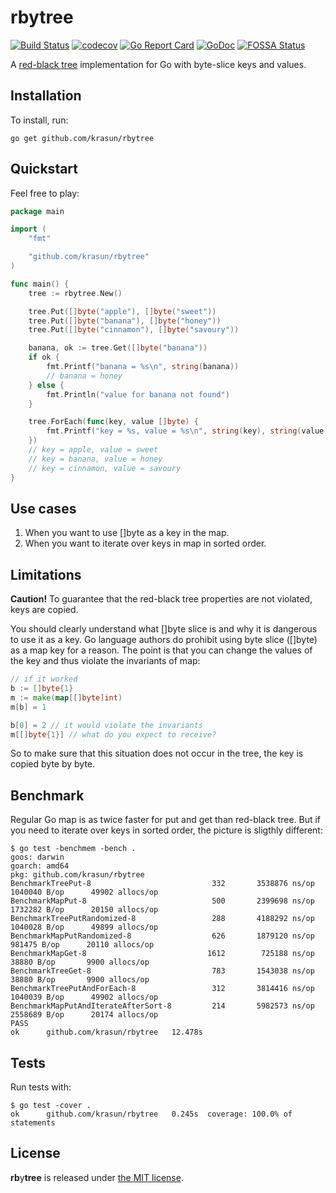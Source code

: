 # **rb**y**tree**

[![Build Status](https://travis-ci.com/krasun/rbytree.svg?branch=main)](https://travis-ci.com/krasun/rbytree)
[![codecov](https://codecov.io/gh/krasun/rbytree/branch/main/graph/badge.svg?token=8NU6LR4FQD)](https://codecov.io/gh/krasun/rbytree)
[![Go Report Card](https://goreportcard.com/badge/github.com/krasun/rbytree)](https://goreportcard.com/report/github.com/krasun/rbytree)
[![GoDoc](https://godoc.org/https://godoc.org/github.com/krasun/rbytree?status.svg)](https://godoc.org/github.com/krasun/rbytree)
[![FOSSA Status](https://app.fossa.com/api/projects/git%2Bgithub.com%2Fkrasun%2Frbytree.svg?type=shield)](https://app.fossa.com/projects/git%2Bgithub.com%2Fkrasun%2Frbytree?ref=badge_shield)

A [red-black tree](https://en.wikipedia.org/wiki/Red%E2%80%93black_tree) implementation for Go with byte-slice keys and values. 

## Installation 

To install, run:
```
go get github.com/krasun/rbytree
```

## Quickstart

Feel free to play: 

```go
package main

import (
	"fmt"

	"github.com/krasun/rbytree"
)

func main() {
	tree := rbytree.New()

	tree.Put([]byte("apple"), []byte("sweet"))
	tree.Put([]byte("banana"), []byte("honey"))
	tree.Put([]byte("cinnamon"), []byte("savoury"))

	banana, ok := tree.Get([]byte("banana"))
	if ok {
		fmt.Printf("banana = %s\n", string(banana))
		// banana = honey
	} else {
		fmt.Println("value for banana not found")
	}

	tree.ForEach(func(key, value []byte) {
		fmt.Printf("key = %s, value = %s\n", string(key), string(value))
	})
	// key = apple, value = sweet
	// key = banana, value = honey
	// key = cinnamon, value = savoury
}
```

## Use cases 

1. When you want to use []byte as a key in the map. 
2. When you want to iterate over keys in map in sorted order.

## Limitations 

**Caution!** To guarantee that the red-black tree properties are not violated, keys are copied. 

You should clearly understand what []byte slice is and why it is dangerous to use it as a key. Go language authors do prohibit using byte slice ([]byte) as a map key for a reason. The point is that you can change the values of the key and thus violate the invariants of map: 

```go
// if it worked 
b := []byte{1}
m := make(map[[]byte]int)
m[b] = 1

b[0] = 2 // it would violate the invariants 
m[[]byte{1}] // what do you expect to receive?
```

So to make sure that this situation does not occur in the tree, the key is copied byte by byte.

## Benchmark

Regular Go map is as twice faster for put and get than red-black tree. But if you 
need to iterate over keys in sorted order, the picture is sligthly different: 

```
$ go test -benchmem -bench .
goos: darwin
goarch: amd64
pkg: github.com/krasun/rbytree
BenchmarkTreePut-8                     	     332	   3538876 ns/op	 1040040 B/op	   49902 allocs/op
BenchmarkMapPut-8                      	     500	   2399698 ns/op	 1732282 B/op	   20150 allocs/op
BenchmarkTreePutRandomized-8           	     288	   4188292 ns/op	 1040028 B/op	   49899 allocs/op
BenchmarkMapPutRandomized-8            	     626	   1879120 ns/op	  981475 B/op	   20110 allocs/op
BenchmarkMapGet-8                      	    1612	    725188 ns/op	   38880 B/op	    9900 allocs/op
BenchmarkTreeGet-8                     	     783	   1543038 ns/op	   38880 B/op	    9900 allocs/op
BenchmarkTreePutAndForEach-8           	     312	   3814416 ns/op	 1040039 B/op	   49902 allocs/op
BenchmarkMapPutAndIterateAfterSort-8   	     214	   5982573 ns/op	 2558689 B/op	   20174 allocs/op
PASS
ok  	github.com/krasun/rbytree	12.478s
```

## Tests

Run tests with: 

```
$ go test -cover .
ok  	github.com/krasun/rbytree	0.245s	coverage: 100.0% of statements
```

## License 

**rb**y**tree** is released under [the MIT license](LICENSE).